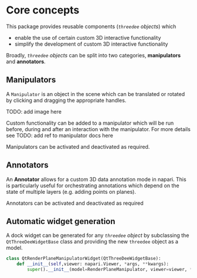 # Core concepts

This package provides reusable components (*`threedee` objects*) which 
- enable the use of certain custom 3D interactive functionality
- simplify the development of custom 3D interactive functionality

Broadly, *`threedee` objects* can be split into two categories, **manipulators** and **annotators**.

## Manipulators
A ```Manipulator``` is an object in the scene which can be translated or rotated by clicking and dragging the appropriate handles.

TODO: add image here

Custom functionality can be added to a manipulator which will be run before, during and after an interaction with the manipulator. For more details see TODO: add ref to manipulator docs here

Manipulators can be activated and deactivated as required. 


## Annotators

An **Annotator** allows for a custom 3D data annotation mode in napari. 
This is particularly useful for orchestrating annotations which depend on the state of 
multiple layers (e.g. adding points on planes).

Annotators can be activated and deactivated as required


## Automatic widget generation

A dock widget can be generated for any *`threedee` object* by subclassing the 
`QtThreeDeeWidgetBase` class and providing the new `threedee` object as a model.

```python
class QtRenderPlaneManipulatorWidget(QtThreeDeeWidgetBase):
    def __init__(self,viewer: napari.Viewer, *args, **kwargs):
        super().__init__(model=RenderPlaneManipulator, viewer=viewer, *args, **kwargs)
```
